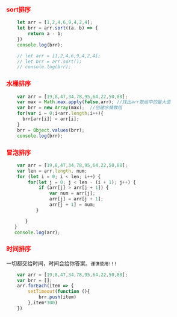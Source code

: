 <!--
title: js数组排序,
categories: 技术,
path: /articleDetail,
comments: true,
date: 2019-06-02 13:33:37,
tags: ,
keywords: ,
description: ,
photos: javascript
-->

### <font color="red">sort排序</font>
```js
    let arr = [1,2,4,6,9,4,2,4];
    let brr = arr.sort((a, b) => {
        return a - b;
    })
    console.log(brr);

    // let arr = [1,2,4,6,9,4,2,4];
    // let brr = arr.sort();
    // console.log(brr);
```
### <font color="red">水桶排序</font>

```js
    var arr = [19,8,47,34,78,95,64,22,50,88];
    var max = Math.max.apply(false,arr); //找出arr数组中的最大值
    var brr = new Array(max);  //创建水桶数组
    for(var i = 0;i<arr.length;i++){
      brr[arr[i]] = arr[i];
    }
    brr = Object.values(brr);
    console.log(brr);
```

### <font color="red">冒泡排序</font>

```js
    var arr = [19,8,47,34,78,95,64,22,50,88];
    var len = arr.length, num;
    for (let i = 0; i < len; i++) {
        for(let j = 0; j < len - (i + 1); j++) {
            if (arr[j] > arr[j + 1]) {
                var num = arr[j];
                arr[j] = arr[j + 1];
                arr[j + 1] = num;
           }

       }
   }
   console.log(arr);
```

### <font color="red">时间排序</font>

一切都交给时间，时间会给你答案。`谨慎使用!!!`

```js
    var arr = [19,8,47,34,78,95,64,22,50,88];
    var brr = [];
    arr.forEach(item => {
        setTimeout(function (){
            brr.push(item)
        },item*100)
    })    
```

